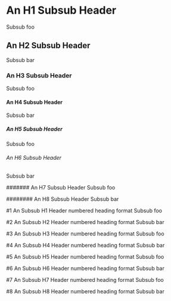 # An H1 Subsub Header
Subsub foo

## An H2 Subsub Header
Subsub bar

### An H3 Subsub Header
Subsub foo

#### An H4 Subsub Header
Subsub bar

##### An H5 Subsub Header
Subsub foo

###### An H6 Subsub Header
Subsub bar

####### An H7 Subsub Header
Subsub foo

######## An H8 Subsub Header
Subsub bar

<!-- ----------------------------------- -->
#1 An Subsub H1 Header numbered heading format
Subsub foo

#2 An Subsub H2 Header numbered heading format
Subsub bar

#3 An Subsub H3 Header numbered heading format
Subsub foo

#4 An Subsub H4 Header numbered heading format
Subsub bar

#5 An Subsub H5 Header numbered heading format
Subsub foo

#6 An Subsub H6 Header numbered heading format
Subsub bar

#7 An Subsub H7 Header numbered heading format
Subsub foo

#8 An Subsub H8 Header numbered heading format
Subsub bar

